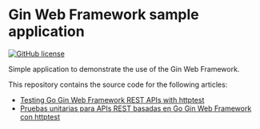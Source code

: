 # Gin Web Framework sample application
[![GitHub license](https://img.shields.io/badge/license-Apache%202.0-blue.svg)](https://github.com/marcnuri-demo/gin-gonic-httptest/blob/main/LICENSE)

Simple application to demonstrate the use of the Gin Web Framework.

This repository contains the source code for the following articles:

- [Testing Go Gin Web Framework REST APIs with httptest](https://blog.marcnuri.com/go-testing-gin-gonic-with-httptest)
- [Pruebas unitarias para APIs REST basadas en Go Gin Web Framework con httptest](https://blog.marcnuri.com/go-testing-gin-gonic-with-httptest-es)
